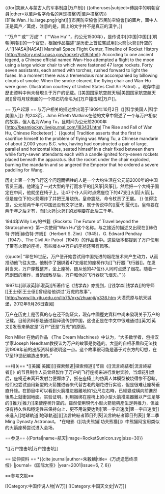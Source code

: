 {{for|突厥人与蒙古人的军事制度|万户制}}
{{otheruses|subject=傳說中的明朝官員|other=以萬戶名字命名的月球撞擊坑|萬戶撞擊坑}}
[[File:Wan_Hu_large.png|right]][[市民防空協會|市民防空協會]]的圖片，圖中人正是萬戶／萬虎，注意的是，圖上的文字并不是真正的漢字。]]

'''万户'''或'''万虎'''（'''Wan Hu'''，约公元1500年），是传说中[[中国|中国]][[明朝|明朝]]的一个官吏，根据作品描述“是历史上首位嘗試用[[火箭|火箭]]升空的人”<ref>[[NASA|NASA]] Marshall Space Flight Center, Timeline of Rocket History [http://history.msfc.nasa.gov/rocketry/06.html]: According to one ancient legend, a Chinese official named Wan-Hoo attempted a flight to the moon using a large wicker chair to which were fastened 47 large rockets. Forty seven assistants, each armed with torches, rushed forward to light the fuses. In a moment there was a tremendous roar accompanied by billowing clouds of smoke. When the smoke cleared, the flying chair and Wan-Hu were gone. (Illustration courtesy of United States Civil Air Patrol). </ref>。現存中國歷史資料中尚未發現关于万户的记载。[[美国国家航空航天局|美国国家航空航天局]]曾将月球表面的一个陨石坑命名为[[万户撞击坑|万户]]。

== 万户起源 ==
与万户相关的描述曾出现于1909年10月2日《[[科学美国人|科学美国人]]》的243页，John Elfreth Watkins在他的文章中叙述了一个与万户相似的故事，但人名为Wang Tu，且时间为公元前2000年<ref name=beamjockey>[http://beamjockey.livejournal.com/183431.html The Rise and Fall of Wan Hu, Chinese Rocketeer]</ref>：
{{quote|
Tradition asserts that the first to sacrifice himself to the problem of flying was Wang Tu, a Chinese mandarin of about 2,000 years B.C. who, having had constructed a pair of large, parallel and horizontal kites, seated himself in a chair fixed between them while forty-seven attendants each with a candle ignited forty-seven rockets placed beneath the apparatus. But the rocket under the chair exploded, burning the mandarin and so angered the Emperor that he ordered a severe paddling for Wang.

历史上第一个为飞行这个问题而牺牲的人是一个大约生活在公元前2000年的中国官员王屠。他建造了一对大型的平行而水平的[[风筝|风筝]]，然后把一个大椅子固定在中间，他就坐在椅子上。让47个仆人同时点燃座位下的47支[[火箭|火箭]]。但是座位下的火箭爆炸了并把王屠烧伤。皇帝震怒，命令杖责了王屠。
}}
值得注意，公元前两千年时中国还没有文字记录，属于传说中的[[夏代|夏代]]。皇帝要在两千年之后才有，而[[火药|火药]]的发明要在此后三千年。

1944年Willy Ley的书籍《Rockets: The Future of Travel beyond the Stratosphere》第一次使用“Wan Hu”这个名称。与之接近的描述又出现在[[赫伯特·齐姆|赫伯特·齐姆]]（Herbert S. Zim）（1945）、G. Edward Pendray（1947）、The Civil Air Patrol（1949）的作品当中。<ref name=beamjockey />这些版本都提到了万户使用了带有火箭的座椅，有些版本中万户的座椅还带有风筝。

{{quote|
“早在16世纪，万户便开始尝试用中国先进的烟花技术来产生动力，从而推动他飞往太空。他制作了捆绑着47支烟花的座椅作为[[飞行器|飞行器]]。在发射当天，万户穿戴整齐，坐上座椅。随从他的47位仆人同时点燃了烟花。随着一阵剧烈的爆炸，当硝烟散尽后，万户和他的飞行器灰飞烟灭。”
}}

1997年[[祁淑英|祁淑英]]所著传记《钱学森》亦提到，[[钱学森|钱学森]]的导师[[王士倬|王士倬]]曾经给他讲过“万虎的故事”。<ref>[http://www.lib.xjtu.edu.cn/lib75/qxs/zhuanji/p336.htm 大漠荒原与航天城堡，2012年9月26日查阅]</ref>

万户在历史上是否真的存在还不能证实，現存中國歷史資料中尚未發現关于万户的记载。目前资料都是通过翻译流传到中国，这也正是在中文中很难通过[[英文|英文]]发音来确定是“万户”还是“万虎”的原因。

Ron Miller 在他的作品 《The Dream Machines》中认为，“大多数学者，包括汉学家Joseph Needham教授认为万户的故事是伪造的。大量的自相矛盾和无法找到1909年前的出版资料都说明这一点。这个故事很可能是基于对东方的幻想，在17至19世纪编造出来的。”<ref name=beamjockey />

==相关==
*[[美國|美國]][[探索频道|探索频道]]节目《[[流言終結者|流言終結者]]》的节目制作人员曾经製作了万户的飞行座椅来进行发射实验，当烟花引燃后，座椅还未离开发射台便爆炸了，捆在座椅上的仿真人体模型被烧得惨不忍睹。他们也尝试過用新型的火箭推进器来代替古老的烟花进行实验，但是很难让座椅垂直升降。在節目中可以看到火箭推进器離地約1公尺左右時，已經變成橫向前進然後馬上就衝回地面。实验证明，利用捆绑在座椅上的小型火箭推进器難以产生足够的[[推力|推力]]来使座椅升空的。雖然使用現代小型火箭能夠產生足夠推力，但並沒有持久性和穩定性來保持向上，更不用说要达到[[第一宇宙速度|第一宇宙速度]]來進入[[地球軌道|地球軌道]]<ref>[[流言終結者節目列表|流言終結者節目列表]] 第二季 Ming Dynasty Astronaut</ref>。
*在电影《[[功夫熊猫|功夫熊猫]]》中熊猫阿宝用类似的火箭座椅尝试进入会场。

==参见==
{{Portal|name=航天|image=RocketSunIcon.svg|size=30}}

*[[万户撞击坑|万户撞击坑]]

== 延伸资料 ==
*{{cite journal|author=朱毅麟|title=《万虎遗愿终须偿》|journal=《国际太空》|year=2001|issue=6, 7, 8}}

==参考文献==
<references/>

[[Category:中国传说人物|W万]]
[[Category:中国天文史|W万]]